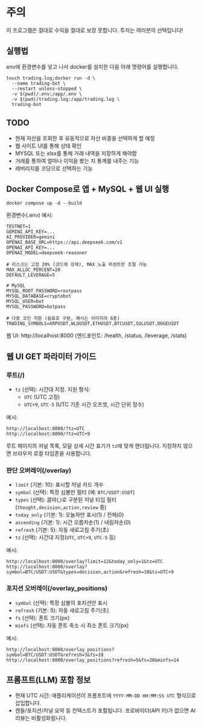 # 주의

이 프로그램은 절대로 수익을 절대로 보장 못합니다.
투자는 여러분의 선택입니다!

## 실행법

env에 환경변수를 넣고 나서 docker를 설치한 다음 아래 명령어를 실행합니다.

```text
touch trading.log;docker run -d \
  --name trading-bot \
  --restart unless-stopped \
  -v $(pwd)/.env:/app/.env \
  -v $(pwd)/trading.log:/app/trading.log \
  trading-bot
```

## TODO

- 현재 자산을 조회한 후 유동적으로 자산 비중을 선택하게 할 예정
- 웹 사이트 UI를 통해 상태 확인
- MYSQL 또는 xlsx를 통해 거래 내역을 저장하게 해야함
- 거래를 통하여 얼마나 이익을 봤는 지 통계를 내주는 기능
- 레버리지를 코딩으로 선택하는 기능

## Docker Compose로 앱 + MySQL + 웹 UI 실행

```text
docker compose up -d --build
```

환경변수(.env) 예시:

```text
TESTNET=1
GEMINI_API_KEY=...
AI_PROVIDER=gemini
OPENAI_BASE_URL=https://api.deepseek.com/v1
OPENAI_API_KEY=...
OPENAI_MODEL=deepseek-reasoner

# 리스크는 고정 20% (코드에 강제), MAX 노출 퍼센트만 조절 가능
MAX_ALLOC_PERCENT=20
DEFAULT_LEVERAGE=5

# MySQL
MYSQL_ROOT_PASSWORD=rootpass
MYSQL_DATABASE=cryptobot
MYSQL_USER=bot
MYSQL_PASSWORD=botpass

# 다중 코인 지원 (쉼표로 구분, 예시는 이미지의 6종)
TRADING_SYMBOLS=XRPUSDT,WLDUSDT,ETHUSDT,BTCUSDT,SOLUSDT,DOGEUSDT
```

웹 UI: http://localhost:8000 (엔드포인트: /health, /status, /leverage, /stats)

## 웹 UI GET 파라미터 가이드

### 루트(/)

- `tz` (선택): 시간대 지정. 지원 형식:
  - `UTC` (UTC 고정)
  - `UTC+9`, `UTC-5` (UTC 기준 시간 오프셋, 시간 단위 정수)

예시:

```text
http://localhost:8000/?tz=UTC
http://localhost:8000/?tz=UTC+9
```

루트 페이지의 저널 목록, 모달 상세 시간 표기가 `tz`에 맞게 렌더됩니다. 지정하지 않으면 브라우저 로컬 타임존을 사용합니다.

### 판단 오버레이(/overlay)

- `limit` (기본: 10): 표시할 저널 카드 개수
- `symbol` (선택): 특정 심볼만 필터 (예: `BTC/USDT:USDT`)
- `types` (선택): 콤마(,)로 구분된 저널 타입 필터(`thought,decision,action,review` 중)
- `today_only` (기본: 1): 오늘자만 표시(1) / 전체(0)
- `ascending` (기본: 1): 시간 오름차순(1) / 내림차순(0)
- `refresh` (기본: 5): 자동 새로고침 주기(초)
- `tz` (선택): 시간대 지정(`UTC`, `UTC+9`, `UTC-5` 등)

예시:

```text
http://localhost:8000/overlay?limit=12&today_only=1&tz=UTC
http://localhost:8000/overlay?symbol=BTC/USDT:USDT&types=decision,action&refresh=10&tz=UTC+9
```

### 포지션 오버레이(/overlay_positions)

- `symbol` (선택): 특정 심볼의 포지션만 표시
- `refresh` (기본: 5): 자동 새로고침 주기(초)
- `fs` (선택): 폰트 크기(px)
- `minfs` (선택): 자동 폰트 축소 시 최소 폰트 크기(px)

예시:

```text
http://localhost:8000/overlay_positions?symbol=BTC/USDT:USDT&refresh=3&fs=18
http://localhost:8000/overlay_positions?refresh=5&fs=20&minfs=14
```

## 프롬프트(LLM) 포함 정보

- 현재 UTC 시간: 애플리케이션이 프롬프트에 `YYYY-MM-DD HH:MM:SS UTC` 형식으로 삽입합니다.
- 캔들/포지션/저널 요약 등 컨텍스트가 포함됩니다. 프로바이더(API 키)가 없으면 AI 리뷰는 비활성화됩니다.
